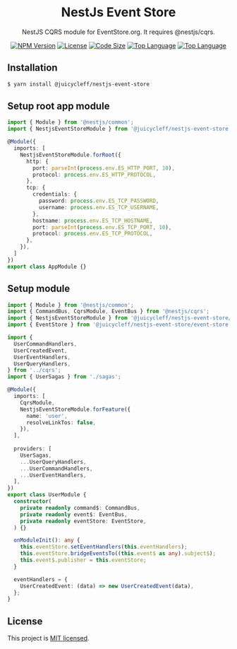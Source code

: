 <h1 align="center">
NestJs Event Store
</h1>
  
<p align="center">
  NestJS CQRS module for EventStore.org. It requires @nestjs/cqrs.
</p>
    <p align="center">
</p>

<p align="center">
<a href="https://www.npmjs.com/package/@juicycleff/nestjs-event-store" target="_blank"><img src="https://img.shields.io/npm/v/@juicycleff/nestjs-event-store?style=flat-square" alt="NPM Version"/></a>
<a href="https://img.shields.io/npm/l/@juicycleff/nestjs-event-store?style=flat-square" target="_blank"><img src="https://img.shields.io/npm/l/@juicycleff/nestjs-event-store?style=flat-square" alt="License"/></a>
<a href="https://img.shields.io/github/languages/code-size/juicycleff/nestjs-event-store?style=flat-square" target="_blank"><img src="https://img.shields.io/github/languages/code-size/juicycleff/nestjs-event-store?style=flat-square" alt="Code Size"/></a>
<a href="https://img.shields.io/github/languages/top/juicycleff/nestjs-event-store?style=flat-square" target="_blank"><img src="https://img.shields.io/github/languages/top/juicycleff/nestjs-event-store?style=flat-square" alt="Top Language"/></a>
<a href="https://img.shields.io/codacy/grade/81314c5a5cb04baabe3eb5262b859288?style=flat-square" target="_blank"><img src="https://img.shields.io/codacy/grade/dc460840375d4ac995f5647a5ed10179?style=flat-square" alt="Top Language"/></a>
</p>

## Installation

```bash
$ yarn install @juicycleff/nestjs-event-store
```

## Setup root app module

```typescript
import { Module } from '@nestjs/common';
import { NestjsEventStoreModule } from '@juicycleff/nestjs-event-store';

@Module({
  imports: [
    NestjsEventStoreModule.forRoot({
      http: {
        port: parseInt(process.env.ES_HTTP_PORT, 10),
        protocol: process.env.ES_HTTP_PROTOCOL,
      },
      tcp: {
        credentials: {
          password: process.env.ES_TCP_PASSWORD,
          username: process.env.ES_TCP_USERNAME,
        },
        hostname: process.env.ES_TCP_HOSTNAME,
        port: parseInt(process.env.ES_TCP_PORT, 10),
        protocol: process.env.ES_TCP_PROTOCOL,
      },
    }),
  ]
})
export class AppModule {}
```

## Setup module

```typescript
import { Module } from '@nestjs/common';
import { CommandBus, CqrsModule, EventBus } from '@nestjs/cqrs';
import { NestjsEventStoreModule } from '@juicycleff/nestjs-event-store/nestjs-event-store.module';
import { EventStore } from '@juicycleff/nestjs-event-store/event-store';

import {
  UserCommandHandlers,
  UserCreatedEvent,
  UserEventHandlers,
  UserQueryHandlers,
} from '../cqrs';
import { UserSagas } from './sagas';

@Module({
  imports: [
    CqrsModule,
    NestjsEventStoreModule.forFeature({
      name: 'user',
      resolveLinkTos: false,
    }),
  ],
  
  providers: [
    UserSagas,
    ...UserQueryHandlers,
    ...UserCommandHandlers,
    ...UserEventHandlers,
  ],
})
export class UserModule {
  constructor(
    private readonly command$: CommandBus,
    private readonly event$: EventBus,
    private readonly eventStore: EventStore,
  ) {}

  onModuleInit(): any {
    this.eventStore.setEventHandlers(this.eventHandlers);
    this.eventStore.bridgeEventsTo((this.event$ as any).subject$);
    this.event$.publisher = this.eventStore;
  }

  eventHandlers = {
    UserCreatedEvent: (data) => new UserCreatedEvent(data),
  };
}
```

## License

  This project is [MIT licensed](LICENSE).

